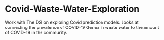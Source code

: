 # Covid-Waste-Water-Exploration
Work with The DSI on exploring Covid prediction models. Looks at connecting the prevalence of COVID-19 Genes in waste water to the amount of COVID-19 in the community.
